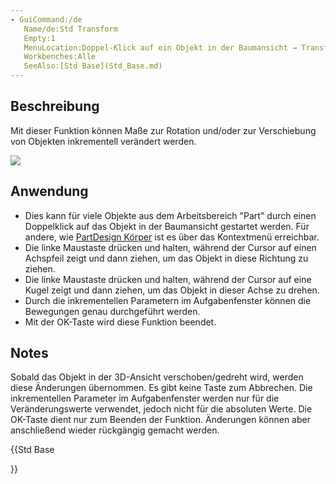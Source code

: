```yaml
---
- GuiCommand:/de
   Name/de:Std Transform
   Empty:1
   MenuLocation:Doppel-Klick auf ein Objekt in der Baumansicht → Transform
   Workbenches:Alle
   SeeAlso:[Std Base](Std_Base.md)
---
```



</div>

## Beschreibung

Mit dieser Funktion können Maße zur Rotation und/oder zur Verschiebung von Objekten inkrementell verändert werden.

![](images/Manipulators.png )

## Anwendung


<div class="mw-translate-fuzzy">

-   Dies kann für viele Objekte aus dem Arbeitsbereich \"Part\" durch einen Doppelklick auf das Objekt in der Baumansicht gestartet werden. Für andere, wie [PartDesign Körper](PartDesign_Körper.md) ist es über das Kontextmenü erreichbar.
-   Die linke Maustaste drücken und halten, während der Cursor auf einen Achspfeil zeigt und dann ziehen, um das Objekt in diese Richtung zu ziehen.
-   Die linke Maustaste drücken und halten, während der Cursor auf eine Kugel zeigt und dann ziehen, um das Objekt in dieser Achse zu drehen.
-   Durch die inkrementellen Parametern im Aufgabenfenster können die Bewegungen genau durchgeführt werden.
-   Mit der OK-Taste wird diese Funktion beendet.


</div>

## Notes


<div class="mw-translate-fuzzy">

Sobald das Objekt in der 3D-Ansicht verschoben/gedreht wird, werden diese Änderungen übernommen. Es gibt keine Taste zum Abbrechen. Die inkrementellen Parameter im Aufgabenfenster werden nur für die Veränderungswerte verwendet, jedoch nicht für die absoluten Werte. Die OK-Taste dient nur zum Beenden der Funktion. Änderungen können aber anschließend wieder rückgängig gemacht werden.


</div>





{{Std Base

}} 
